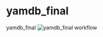 # yamdb_final
yamdb_final 
![yamdb_final workflow](https://github.com/VadimTT-byte/yamdb_final/actions/workflows/yamdb_workflow.yml/badge.svg)
